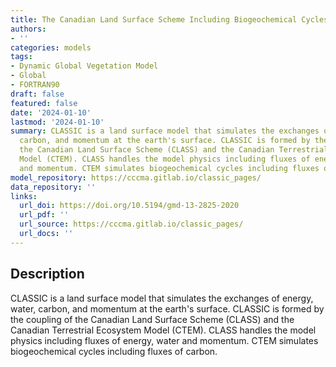 ```yaml
---
title: The Canadian Land Surface Scheme Including Biogeochemical Cycles (CLASSIC)
authors:
- ''
categories: models
tags:
- Dynamic Global Vegetation Model
- Global
- FORTRAN90
draft: false
featured: false
date: '2024-01-10'
lastmod: '2024-01-10'
summary: CLASSIC is a land surface model that simulates the exchanges of energy, water,
  carbon, and momentum at the earth's surface. CLASSIC is formed by the coupling of
  the Canadian Land Surface Scheme (CLASS) and the Canadian Terrestrial Ecosystem
  Model (CTEM). CLASS handles the model physics including fluxes of energy, water
  and momentum. CTEM simulates biogeochemical cycles including fluxes of carbon.
model_repository: https://cccma.gitlab.io/classic_pages/
data_repository: ''
links:
  url_doi: https://doi.org/10.5194/gmd-13-2825-2020
  url_pdf: ''
  url_source: https://cccma.gitlab.io/classic_pages/
  url_docs: ''
---
```


## Description

CLASSIC is a land surface model that simulates the exchanges of energy, water, carbon, and momentum at the earth's surface. CLASSIC is formed by the coupling of the Canadian Land Surface Scheme (CLASS) and the Canadian Terrestrial Ecosystem Model (CTEM). CLASS handles the model physics including fluxes of energy, water and momentum. CTEM simulates biogeochemical cycles including fluxes of carbon.

